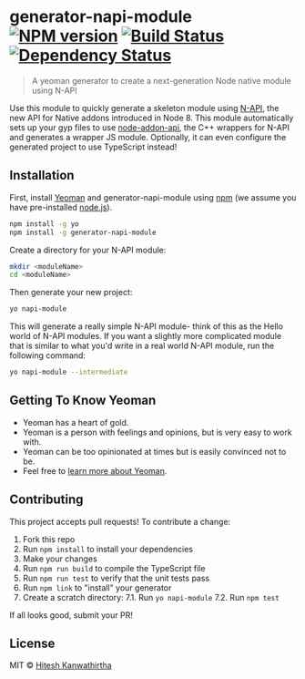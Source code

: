 # generator-napi-module [![NPM version][npm-image]][npm-url] [![Build Status][travis-image]][travis-url] [![Dependency Status][daviddm-image]][daviddm-url]
> A yeoman generator to create a next-generation Node native module using N-API

Use this module to quickly generate a skeleton module using [N-API](https://nodejs.org/dist/latest-v8.x/docs/api/n-api.html),
the new API for Native addons introduced in Node 8. This module automatically
sets up your gyp files to use [node-addon-api](https://www.npmjs.com/package/node-addon-api), 
the C++ wrappers for N-API and generates a wrapper JS module. Optionally, it 
can even configure the generated project to use TypeScript instead!

## Installation

First, install [Yeoman](http://yeoman.io) and generator-napi-module using [npm](https://www.npmjs.com/) (we assume you have pre-installed [node.js](https://nodejs.org/)).

```bash
npm install -g yo
npm install -g generator-napi-module
```

Create a directory for your N-API module:
```bash
mkdir <moduleName>
cd <moduleName>
```

Then generate your new project:

```bash
yo napi-module
```

This will generate a really simple N-API module- think of this as the Hello world
of N-API modules. If you want a slightly more complicated module that is similar
to what you'd write in a real world N-API module, run the following command:
```bash
yo napi-module --intermediate
```

## Getting To Know Yeoman

 * Yeoman has a heart of gold.
 * Yeoman is a person with feelings and opinions, but is very easy to work with.
 * Yeoman can be too opinionated at times but is easily convinced not to be.
 * Feel free to [learn more about Yeoman](http://yeoman.io/).

## Contributing

This project accepts pull requests! To contribute a change:
1. Fork this repo
2. Run `npm install` to install your dependencies
3. Make your changes
4. Run `npm run build` to compile the TypeScript file
5. Run `npm run test` to verify that the unit tests pass
6. Run `npm link` to "install" your generator
7. Create a scratch directory:
    7.1. Run `yo napi-module`
    7.2. Run `npm test`

If all looks good, submit your PR!

## License

MIT © [Hitesh Kanwathirtha]()


[npm-image]: https://badge.fury.io/js/generator-napi-module.svg
[npm-url]: https://npmjs.org/package/generator-napi-module
[travis-image]: https://travis-ci.org/digitalinfinity/generator-napi-module.svg?branch=master
[travis-url]: https://travis-ci.org/digitalinfinity/generator-napi-module
[daviddm-image]: https://david-dm.org/digitalinfinity/generator-napi-module.svg?theme=shields.io
[daviddm-url]: https://david-dm.org/digitalinfinity/generator-napi-module
